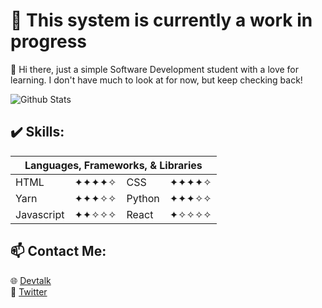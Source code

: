 # 🚧 This system is currently a work in progress

👋 Hi there, just a simple Software Development student with a love for learning. I don't have much to look at for now, but keep checking back!

![Github Stats](https://github-readme-stats.vercel.app/api?username=M-Desormeaux&theme=react&count_private=true&show_icons=true&include_all_commits=true)

## ✔️ Skills:
<table>
            <thead>
                <th colspan="4">Languages, Frameworks, & Libraries</th>
            </thead>
            <tr>
                <td>HTML</td>
                <td>✦✦✦✦✧</td>
                <td>CSS</td>
                <td>✦✦✦✦✧</td>
            </tr>
            <tr>
                <td>Yarn</td>
                <td>✦✦✦✧✧</td>
                <td>Python</td>
                <td>✦✦✦✧✧</td>
            </tr>
            <tr>
                <td>Javascript</td>
                <td>✦✦✧✧✧</td>
                <td>React</td>
                <td>✦✧✧✧✧</td>
            </tr>
</table>

## 📫 Contact Me:
🌐 [Devtalk](https://discord.gg/69MyVZE3n7)<br>
🐤 [Twitter](https://twitter.com/m__desormeaux)

